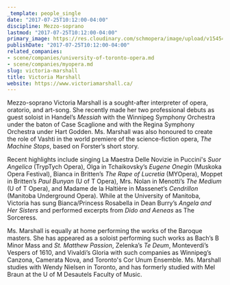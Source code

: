 ```yaml
---
_template: people_single
date: "2017-07-25T10:12:00-04:00"
discipline: Mezzo-soprano
lastmod: "2017-07-25T10:12:00-04:00"
primary_image: https://res.cloudinary.com/schmopera/image/upload/v1545409169/media/webhook-uploads/1500991905334/52f9e7_89dd1305036048d2b235f01a28b75ffd~mv2.png.png
publishDate: "2017-07-25T10:12:00-04:00"
related_companies:
- scene/companies/university-of-toronto-opera.md
- scene/companies/myopera.md
slug: victoria-marshall
title: Victoria Marshall
website: https://www.victoriamarshall.ca/
---
```


Mezzo-soprano Victoria Marshall is a sought-after interpreter of opera, oratorio, and art-song. She recently made her two professional debuts as guest soloist in Handel’s *Messiah* with the Winnipeg Symphony Orchestra under the baton of Case Scaglione and with the Regina Symphony Orchestra under Hart Godden. Ms. Marshall was also honoured to create the role of Vashti in the world premiere of the science-fiction opera, *The Machine Stops*, based on Forster’s short story.

Recent highlights include singing La Maestra Delle Novizie in Puccini's *Suor Angelica* (TrypTych Opera), Olga in Tchaikovsky’s *Eugene Onegin* (Muskoka Opera Festival), Bianca in Britten’s *The Rape of Lucretia* (MYOpera), Moppet in Britten’s *Paul Bunyan* (U of T Opera), Mrs. Nolan in Menotti’s *The Medium* (U of T Opera), and Madame de la Haltière in Massenet’s *Cendrillon* (Manitoba Underground Opera). While at the University of Manitoba, Victoria has sung Bianca/Princess Rosabella in Dean Burry’s *Angela and Her Sisters* and performed excerpts from *Dido and Aeneas* as The Sorceress.

Ms. Marshall is equally at home performing the works of the Baroque masters. She has appeared as a soloist performing such works as Bach’s B Minor Mass and *St. Matthew Passion*, Zelenka’s *Te Deum*, Monteverdi’s Vespers of 1610, and Vivaldi’s Gloria with such companies as Winnipeg’s Canzona, Camerata Nova, and Toronto's Cor Unum Ensemble.  Ms. Marshall studies with Wendy Nielsen in Toronto, and has formerly studied with Mel Braun at the U of M Desautels Faculty of Music.

